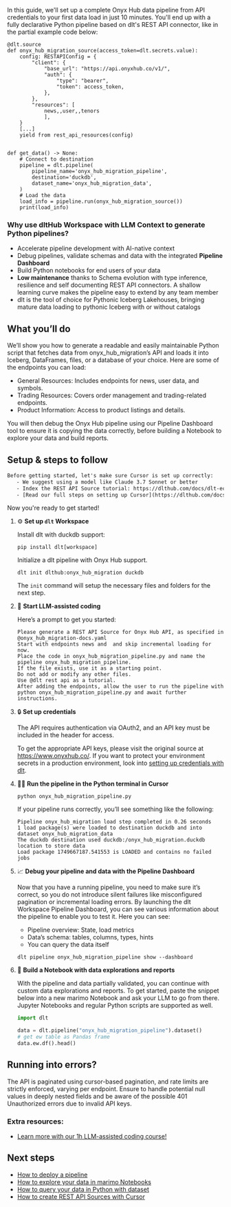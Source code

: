 In this guide, we'll set up a complete Onyx Hub data pipeline from API credentials to your first data load in just 10 minutes. You'll end up with a fully declarative Python pipeline based on dlt's REST API connector, like in the partial example code below:

```python-outcome
@dlt.source
def onyx_hub_migration_source(access_token=dlt.secrets.value):
    config: RESTAPIConfig = {
        "client": {
            "base_url": "https://api.onyxhub.co/v1/",
            "auth": {
                "type": "bearer",
                "token": access_token,
            },
        },
        "resources": [
            news,,user,,tenors
            ],
    }
    [...]
    yield from rest_api_resources(config)


def get_data() -> None:
    # Connect to destination
    pipeline = dlt.pipeline(
        pipeline_name='onyx_hub_migration_pipeline',
        destination='duckdb',
        dataset_name='onyx_hub_migration_data', 
    )
    # Load the data
    load_info = pipeline.run(onyx_hub_migration_source())
    print(load_info) 
```

### Why use dltHub Workspace with LLM Context to generate Python pipelines?

- Accelerate pipeline development with AI-native context
- Debug pipelines, validate schemas and data with the integrated **Pipeline Dashboard**
- Build Python notebooks for end users of your data
- **Low maintenance** thanks to Schema evolution with type inference, resilience and self documenting REST API connectors. A shallow learning curve makes the pipeline easy to extend by any team member
- dlt is the tool of choice for Pythonic Iceberg Lakehouses, bringing mature data loading to pythonic Iceberg with or without catalogs

## What you’ll do

We’ll show you how to generate a readable and easily maintainable Python script that fetches data from onyx_hub_migration’s API and loads it into Iceberg, DataFrames, files, or a database of your choice. Here are some of the endpoints you can load:

- General Resources: Includes endpoints for news, user data, and symbols.
- Trading Resources: Covers order management and trading-related endpoints.
- Product Information: Access to product listings and details.

You will then debug the Onyx Hub pipeline using our Pipeline Dashboard tool to ensure it is copying the data correctly, before building a Notebook to explore your data and build reports.

## Setup & steps to follow

```default
Before getting started, let's make sure Cursor is set up correctly:
   - We suggest using a model like Claude 3.7 Sonnet or better
   - Index the REST API Source tutorial: https://dlthub.com/docs/dlt-ecosystem/verified-sources/rest_api/ and add it to context as **@dlt rest api**
   - [Read our full steps on setting up Cursor](https://dlthub.com/docs/dlt-ecosystem/llm-tooling/cursor-restapi#23-configuring-cursor-with-documentation)
```

Now you're ready to get started!

1. ⚙️ **Set up `dlt` Workspace**
    
    Install dlt with duckdb support:
    ```shell
    pip install dlt[workspace]
    ```

    Initialize a dlt pipeline with Onyx Hub support.
    ```shell
    dlt init dlthub:onyx_hub_migration duckdb
    ```

    The `init` command will setup the necessary files and folders for the next step.
    
2. 🤠 **Start LLM-assisted coding**
    
    Here’s a prompt to get you started:
    
    ```prompt
    Please generate a REST API Source for Onyx Hub API, as specified in @onyx_hub_migration-docs.yaml 
    Start with endpoints news and  and skip incremental loading for now. 
    Place the code in onyx_hub_migration_pipeline.py and name the pipeline onyx_hub_migration_pipeline. 
    If the file exists, use it as a starting point. 
    Do not add or modify any other files. 
    Use @dlt rest api as a tutorial. 
    After adding the endpoints, allow the user to run the pipeline with python onyx_hub_migration_pipeline.py and await further instructions.
    ```

    
3. 🔒 **Set up credentials** 
    
    The API requires authentication via OAuth2, and an API key must be included in the header for access.
    
    To get the appropriate API keys, please visit the original source at https://www.onyxhub.co/.
    If you want to protect your environment secrets in a production environment, look into [setting up credentials with dlt](https://dlthub.com/docs/walkthroughs/add_credentials).
    
4. 🏃‍♀️ **Run the pipeline in the Python terminal in Cursor**
    
    ```shell
    python onyx_hub_migration_pipeline.py
    ```
    
    If your pipeline runs correctly, you’ll see something like the following:
    
    ```shell
    Pipeline onyx_hub_migration load step completed in 0.26 seconds
    1 load package(s) were loaded to destination duckdb and into dataset onyx_hub_migration_data
    The duckdb destination used duckdb:/onyx_hub_migration.duckdb location to store data
    Load package 1749667187.541553 is LOADED and contains no failed jobs
    ```
    
5. 📈 **Debug your pipeline and data with the Pipeline Dashboard**

    Now that you have a running pipeline, you need to make sure it’s correct, so you do not introduce silent failures like misconfigured pagination or incremental loading errors. By launching the dlt Workspace Pipeline Dashboard, you can see various information about the pipeline to enable you to test it. Here you can see:
    - Pipeline overview: State, load metrics
    - Data’s schema: tables, columns, types, hints
    - You can query the data itself
    
    ```shell
    dlt pipeline onyx_hub_migration_pipeline show --dashboard
    ```
    
6. 🐍 **Build a Notebook with data explorations and reports**

    With the pipeline and data partially validated, you can continue with custom data explorations and reports. To get started, paste the snippet below into a new marimo Notebook and ask your LLM to go from there. Jupyter Notebooks and regular Python scripts are supported as well.

    
    ```python
    import dlt

   data = dlt.pipeline("onyx_hub_migration_pipeline").dataset()
   # get ew table as Pandas frame
   data.ew.df().head()
    ```

## Running into errors?

The API is paginated using cursor-based pagination, and rate limits are strictly enforced, varying per endpoint. Ensure to handle potential null values in deeply nested fields and be aware of the possible 401 Unauthorized errors due to invalid API keys.

### Extra resources:

- [Learn more with our 1h LLM-assisted coding course!](https://www.youtube.com/watch?v=GGid70rnJuM)

## Next steps

- [How to deploy a pipeline](https://dlthub.com/docs/walkthroughs/deploy-a-pipeline)
- [How to explore your data in marimo Notebooks](https://dlthub.com/docs/general-usage/dataset-access/marimo)
- [How to query your data in Python with dataset](https://dlthub.com/docs/general-usage/dataset-access/dataset)
- [How to create REST API Sources with Cursor](https://dlthub.com/docs/dlt-ecosystem/llm-tooling/cursor-restapi)